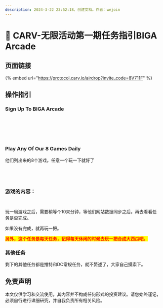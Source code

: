 ```yaml
---
description: 2024-3-22 23:52:18，创建文档。作者：wejoin
---
```


# 🚛 CARV-无限活动第一期任务指引BIGA Arcade

## 页面链接 <a href="#ye-mian-lian-jie" id="ye-mian-lian-jie"></a>

{% embed url="https://protocol.carv.io/airdrop?invite_code=8V711F" %}

## 操作指引 <a href="#cao-zuo-zhi-yin" id="cao-zuo-zhi-yin"></a>

### **Sign Up To BIGA Arcade**

<figure><img src="../.gitbook/assets/image (119).png" alt=""><figcaption></figcaption></figure>

<figure><img src="../.gitbook/assets/image (26) (1) (1).png" alt=""><figcaption></figcaption></figure>

<figure><img src="../.gitbook/assets/image (120).png" alt=""><figcaption></figcaption></figure>

<figure><img src="../.gitbook/assets/image (122).png" alt=""><figcaption></figcaption></figure>

<figure><img src="../.gitbook/assets/image (30) (1) (1).png" alt=""><figcaption></figcaption></figure>

<figure><img src="../.gitbook/assets/image (32) (1) (1).png" alt=""><figcaption></figcaption></figure>

### **Play Any Of Our 8 Games Daily**

他们列出来的8个游戏，任意一个玩一下就好了

<figure><img src="../.gitbook/assets/image (123).png" alt=""><figcaption></figcaption></figure>

<figure><img src="../.gitbook/assets/image (36) (1) (1).png" alt=""><figcaption></figcaption></figure>

<figure><img src="../.gitbook/assets/image (124).png" alt=""><figcaption></figcaption></figure>

<figure><img src="../.gitbook/assets/image (38) (1).png" alt=""><figcaption></figcaption></figure>

### 游戏的内容：

<figure><img src="../.gitbook/assets/image (125).png" alt=""><figcaption></figcaption></figure>

<figure><img src="../.gitbook/assets/image (39) (1).png" alt=""><figcaption></figcaption></figure>

玩一局游戏之后，需要稍等个10来分钟，等他们网站数据同步之后，再去看看任务是否完成。

如果没有完成，就再玩一把。

<mark style="color:red;">**另外，这个任务是每天任务，记得每天休闲的时候去玩一把合成大西瓜吧。**</mark>

### **其他任务**

剩下的其他任务都是推特和DC常规任务，就不赘述了，大家自己摸索下。

## 免责声明 <a href="#mian-ze-sheng-ming" id="mian-ze-sheng-ming"></a>

本文仅供学习和交流使用，其内容并不构成任何形式的投资建议。请您始终谨记，必须自行进行详细研究，并自我负责所有相关风险。
